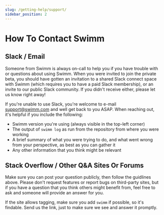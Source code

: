 ```yaml
---
slug: /getting-help/support/
sidebar_position: 2
---
```


# How To Contact Swimm

## Slack / Email

Someone from Swimm is always on-call to help you if you have trouble with or questions about using Swimm. When you were invited to join the private beta, you should have gotten an invitation to a shared Slack connect space with Swimm (which requires you to have a paid Slack membership), or an invite to our public Slack community. If you didn't receive either, please let us know right away!

If you're unable to use Slack, you're welcome to e-mail [support@swimm.com](mailto:support@swimm.com) and well get back to you ASAP. When reaching out, it's helpful if you include the following:

 - Swimm version you're using (always visible in the top-left corner)
 - The output of `swimm log` as run from the repository from where you were working
 - A brief summary of what you were trying to do, and what went wrong from your perspective, as best as you can gather it
 - Any other information that you think might be relevant

## Stack Overflow / Other Q&A Sites Or Forums

Make sure you can post your question publicly, then follow the guidlines above. Please don't request features or report bugs on third-party sites, but if you have a question that you think others might benefit from, feel free to ask and someone will provide an answer for you.

If the site allows tagging, make sure you add `swimm` if possible, so it's findable. Send us the link, just to make sure we see and answer it promptly.  


